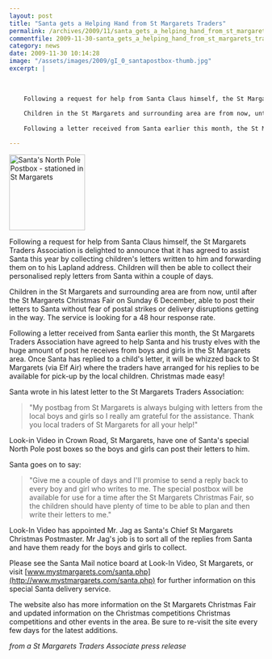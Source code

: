 ```yaml
---
layout: post
title: "Santa gets a Helping Hand from St Margarets Traders"
permalink: /archives/2009/11/santa_gets_a_helping_hand_from_st_margarets_trader.html
commentfile: 2009-11-30-santa_gets_a_helping_hand_from_st_margarets_trader
category: news
date: 2009-11-30 10:14:28
image: "/assets/images/2009/gI_0_santapostbox-thumb.jpg"
excerpt: |
    
    
    
    Following a request for help from Santa Claus himself, the St Margarets Traders Association is delighted to announce that it has agreed to assist Santa this year by collecting children's letters written to him and forwarding them on to his Lapland address. Children will then be able to collect their personalised reply letters from Santa within a couple of days.
    
    Children in the St Margarets and surrounding area are from now, until after the St Margarets Christmas Fair on Sunday 6 December, able to post their letters to Santa without fear of postal strikes or delivery disruptions getting in the way. The service is looking for a 48 hour response rate.
    
    Following a letter received from Santa earlier this month, the St Margarets Traders Association have agreed to help Santa and his trusty elves with the huge amount of post he receives from boys and girls in the St Margarets area. Once Santa has replied to a child's letter, it will be whizzed back to St Margarets (via Elf Air) where the traders have arranged for his replies to be available for pick-up by the local children. Christmas made easy!

---
```


<a href="/assets/images/2009/gI_0_santapostbox.jpg"><img alt="Santa's North Pole Postbox - stationed in St Margarets" src="/assets/images/2009/gI_0_santapostbox-thumb.jpg" width="150" height="150" class="photo right" /></a>

Following a request for help from Santa Claus himself, the St Margarets Traders Association is delighted to announce that it has agreed to assist Santa this year by collecting children's letters written to him and forwarding them on to his Lapland address. Children will then be able to collect their personalised reply letters from Santa within a couple of days.

Children in the St Margarets and surrounding area are from now, until after the St Margarets Christmas Fair on Sunday 6 December, able to post their letters to Santa without fear of postal strikes or delivery disruptions getting in the way. The service is looking for a 48 hour response rate.

Following a letter received from Santa earlier this month, the St Margarets Traders Association have agreed to help Santa and his trusty elves with the huge amount of post he receives from boys and girls in the St Margarets area. Once Santa has replied to a child's letter, it will be whizzed back to St Margarets (via Elf Air) where the traders have arranged for his replies to be available for pick-up by the local children. Christmas made easy!

Santa wrote in his latest letter to the St Margarets Traders Association:

> "My postbag from St Margarets is always bulging with letters from the local boys and girls so I really am grateful for the assistance. Thank you local traders of St Margarets for all your help!"

Look-in Video in Crown Road, St Margarets, have one of Santa's special North Pole post boxes so the boys and girls can post their letters to him.

Santa goes on to say:

> "Give me a couple of days and I'll promise to send a reply back to every boy and girl who writes to me. The special postbox will be available for use for a time after the St Margarets Christmas Fair, so the children should have plenty of time to be able to plan and then write their letters to me."

Look-In Video has appointed Mr. Jag as Santa's Chief St Margarets Christmas Postmaster. Mr Jag's job is to sort all of the replies from Santa and have them ready for the boys and girls to collect.

Please see the Santa Mail notice board at Look-In Video, St Margarets, or visit [www.mystmargarets.com/santa.php](http://www.mystmargarets.com/santa.php) for further information on this special Santa delivery service.

The website also has more information on the St Margarets Christmas Fair and updated information on the Christmas competitions Christmas competitions and other events in the area. Be sure to re-visit the site every few days for the latest additions.

<cite>from a St Margarets Traders Associate press release</cite>
